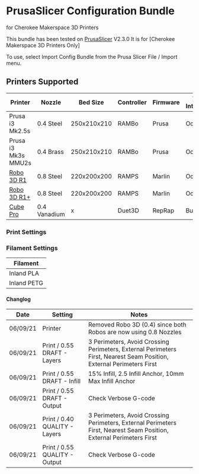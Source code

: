 # PrusaSlicer Configuration Bundle
for Cherokee Makerspace 3D Printers

This bundle has been tested on [PrusaSlicer](https://www.prusa3d.com/prusaslicer/) V2.3.0
It is for [Cherokee Makerspace 3D Printers Only]

To use, select Import Config Bundle from the Prusa Slicer File / Import menu.

## Printers Supported

| Printer | Nozzle | Bed Size | Controller | Firmware | Web Interface |
| ------- | ------ | -------- | ---------- | -------- | ------------- |
| Prusa i3 Mk2.5s | 0.4 Steel | 250x210x210 | RAMBo | Prusa | OctoPrint |
| Prusa i3 Mk3s MMU2s | 0.4 Brass | 250x210x210 | RAMBo | Prusa | OctoPrint |
| [Robo 3D R1](https://github.com/Cherokee-Makerspace/Robo-Garolite.git) | 0.8 Steel | 220x200x200 | RAMPS | Marlin | OctoPrint |
| [Robo 3D R1+](https://github.com/Cherokee-Makerspace/Robo-Buildtak.git) | 0.8 Steel | 220x200x200 | RAMPS | Marlin | OctoPrint |
| [Cube Pro](https://github.com/Cherokee-Makerspace/Duet-Cube.git) | 0.4 Vanadium | x | Duet3D | RepRap | Built In |

### Print Settings

### Filament Settings

| Filament |
| -------- |
| Inland PLA |
| Inland PETG |

#### Changlog

| Date | Setting           | Notes |
| ---- | ----------------- | ----- |
| 06/09/21 | Printer | Removed Robo 3D (0.4) since both Robos are now using 0.8 Nozzles  |
| 06/09/21 | Print / 0.55 DRAFT - Layers | 3 Perimeters, Avoid Crossing Perimeters, External Perimeters First, Nearest Seam Position, External Perimeters First |
| 06/09/21 | Print / 0.55 DRAFT - Infill | 15% Infill, 2.5 Infill Anchor, 10mm Max Infill Anchor |
| 06/09/21 | Print / 0.55 DRAFT - Output | Check Verbose G-code |
| 06/09/21 | Print / 0.40 QUALITY - Layers | 3 Perimeters, Avoid Crossing Perimeters, External Perimeters First, Nearest Seam Position, External Perimeters First |
| 06/09/21 | Print / 0.55 QUALITY - Output | Check Verbose G-code |